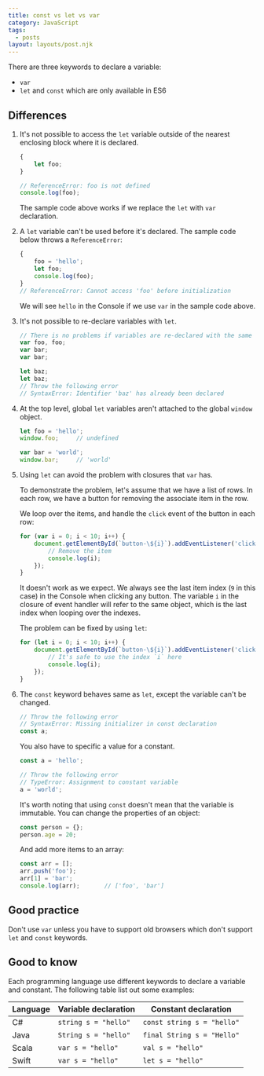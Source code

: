 ```yaml
---
title: const vs let vs var
category: JavaScript
tags:
  - posts
layout: layouts/post.njk
---
```


There are three keywords to declare a variable:
* `var`
* `let` and `const` which are only available in ES6

## Differences

1. It's not possible to access the `let` variable outside of the nearest enclosing block where it is declared.

    ```js
    {
        let foo;
    }

    // ReferenceError: foo is not defined
    console.log(foo);
    ```

    The sample code above works if we replace the `let` with `var` declaration. 

2. A `let` variable can't be used before it's declared. The sample code below throws a `ReferenceError`:

    ```js
    {
        foo = 'hello';
        let foo;
        console.log(foo);
    }
    // ReferenceError: Cannot access 'foo' before initialization
    ```

    We will see `hello` in the Console if we use `var` in the sample code above.

3. It's not possible to re-declare variables with `let`.

    ```js
    // There is no problems if variables are re-declared with the same name
    var foo, foo;
    var bar;
    var bar;

    let baz;
    let baz;
    // Throw the following error
    // SyntaxError: Identifier 'baz' has already been declared
    ```
    
4. At the top level, global `let` variables aren't attached to the global `window` object.

    ```js
    let foo = 'hello';
    window.foo;     // undefined

    var bar = 'world';
    window.bar;     // 'world'
    ```

5. Using `let` can avoid the problem with closures that `var` has.

    To demonstrate the problem, let's assume that we have a list of rows. In each row, we have a button for removing the associate item in the row.

    We loop over the items, and handle the `click` event of the button in each row:

    ```js
    for (var i = 0; i < 10; i++) {
        document.getElementById(`button-\${i}`).addEventListener('click', function() {
            // Remove the item
            console.log(i);
        });
    }
    ```

    It doesn't work as we expect. We always see the last item index (`9` in this case) in the Console when clicking any button.
    The variable `i` in the closure of event handler will refer to the same object, which is the last index when looping over the indexes.

    The problem can be fixed by using `let`:

    ```js
    for (let i = 0; i < 10; i++) {
        document.getElementById(`button-\${i}`).addEventListener('click', function() {
            // It's safe to use the index `i` here
            console.log(i);
        });
    }
    ```

6. The `const` keyword behaves same as `let`, except the variable can't be changed.

    ```js
    // Throw the following error
    // SyntaxError: Missing initializer in const declaration
    const a;
    ```

    You also have to specific a value for a constant.

    ```js
    const a = 'hello';

    // Throw the following error
    // TypeError: Assignment to constant variable
    a = 'world';
    ```

    It's worth noting that using `const` doesn't mean that the variable is immutable. You can change the properties of an object:

    ```js
    const person = {};
    person.age = 20;
    ```
    
    And add more items to an array:

    ```js
    const arr = [];
    arr.push('foo');
    arr[1] = 'bar';
    console.log(arr);       // ['foo', 'bar']
    ```

## Good practice

Don't use `var` unless you have to support old browsers which don't support `let` and `const` keywords.

## Good to know

Each programming language use different keywords to declare a variable and constant.
The following table list out some examples:

| Language  | Variable declaration      | Constant declaration          | 
|-----------|---------------------------|-------------------------------|
| C#        | `string s = "hello"`      | `const string s = "hello"`    |
| Java      | `String s = "hello"`      | `final String s = "Hello"`    |
| Scala     | `var s = "hello"`         | `val s = "hello"`             |
| Swift     | `var s = "hello"`         | `let s = "hello"`             |